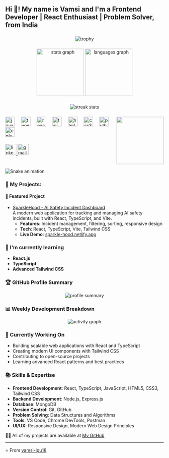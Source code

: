 <h2 align="left">Hi 👋! My name is Vamsi and I'm a Frontend Developer | React Enthusiast | Problem Solver, from India</h2>

###

<div align="center">
  <img src="https://github-profile-trophy.vercel.app/?username=vamsi-lpu18&theme=onedark&no-frame=true&no-bg=true&margin-w=4&margin-h=4&column=7" alt="trophy" />
</div>

###

<div align="center">
  <img src="https://github-readme-stats.vercel.app/api?username=vamsi-lpu18&hide_title=false&hide_rank=false&show_icons=true&include_all_commits=true&count_private=true&disable_animations=false&theme=dracula&locale=en&hide_border=false" height="150" alt="stats graph" />
  <img src="https://github-readme-stats.vercel.app/api/top-langs?username=vamsi-lpu18&locale=en&hide_title=false&layout=compact&card_width=320&langs_count=5&theme=dracula&hide_border=false" height="150" alt="languages graph" />
</div>

###

<div align="center">
  <img src="https://github-readme-streak-stats.herokuapp.com/?user=vamsi-lpu18&theme=dark&hide_border=false" alt="streak stats" />
</div>

###

<img align="right" height="150" src="https://i.imgflip.com/65efzo.gif" />

###

<div align="left">
  <img src="https://cdn.jsdelivr.net/gh/devicons/devicon/icons/javascript/javascript-original.svg" height="30" alt="javascript logo" />
  <img width="12" />
  <img src="https://cdn.jsdelivr.net/gh/devicons/devicon/icons/typescript/typescript-original.svg" height="30" alt="typescript logo" />
  <img width="12" />
  <img src="https://cdn.jsdelivr.net/gh/devicons/devicon/icons/react/react-original.svg" height="30" alt="react logo" />
  <img width="12" />
  <img src="https://cdn.jsdelivr.net/gh/devicons/devicon/icons/tailwindcss/tailwindcss-plain.svg" height="30" alt="tailwindcss logo" />
  <img width="12" />
  <img src="https://cdn.jsdelivr.net/gh/devicons/devicon/icons/html5/html5-original.svg" height="30" alt="html5 logo" />
  <img width="12" />
  <img src="https://cdn.jsdelivr.net/gh/devicons/devicon/icons/css3/css3-original.svg" height="30" alt="css3 logo" />
  <img width="12" />
  <img src="https://cdn.jsdelivr.net/gh/devicons/devicon/icons/python/python-original.svg" height="30" alt="python logo" />
  <img width="12" />
  <img src="https://cdn.jsdelivr.net/gh/devicons/devicon/icons/cplusplus/cplusplus-original.svg" height="30" alt="cplusplus logo" />
</div>

###

<div align="left">
  <a href="https://www.linkedin.com/in/vamsi-kotamsetti-47b302260/" target="_blank">
    <img src="https://img.shields.io/static/v1?message=LinkedIn&logo=linkedin&label=&color=0077B5&logoColor=white&labelColor=&style=for-the-badge" height="35" alt="linkedin logo" />
  </a>
  <a href="mailto:vamsi@example.com">
    <img src="https://img.shields.io/static/v1?message=Gmail&logo=gmail&label=&color=D14836&logoColor=white&labelColor=&style=for-the-badge" height="35" alt="gmail logo" />
  </a>
</div>

###

<br clear="both">

<img src="https://raw.githubusercontent.com/maurodesouza/maurodesouza/output/snake.svg" alt="Snake animation" />

###

<h3 align="left">🌟 My Projects:</h3>

#### 🚀 Featured Project
- [SparkleHood - AI Safety Incident Dashboard](https://sparkle-hood.netlify.app/)  
  A modern web application for tracking and managing AI safety incidents, built with React, TypeScript, and Vite.
  - **Features**: Incident management, filtering, sorting, responsive design
  - **Tech**: React, TypeScript, Vite, Tailwind CSS
  - **Live Demo**: [sparkle-hood.netlify.app](https://sparkle-hood.netlify.app/)

### 🌱 I'm currently learning
- **React.js**
- **TypeScript**
- **Advanced Tailwind CSS**

### 🏆 GitHub Profile Summary
<div align="center">
  <img src="https://github-profile-summary-cards.vercel.app/api/cards/profile-details?username=vamsi-lpu18&theme=github_dark" alt="profile summary" />
</div>

### 📊 Weekly Development Breakdown
<div align="center">
  <img src="https://github-readme-activity-graph.vercel.app/graph?username=vamsi-lpu18&theme=github-compact" alt="activity graph" />
</div>

### 🎯 Currently Working On
- Building scalable web applications with React and TypeScript
- Creating modern UI components with Tailwind CSS
- Contributing to open-source projects
- Learning advanced React patterns and best practices

### 📚 Skills & Expertise
- **Frontend Development**: React, TypeScript, JavaScript, HTML5, CSS3, Tailwind CSS
- **Backend Development**: Node.js, Express.js
- **Database**: MongoDB
- **Version Control**: Git, GitHub
- **Problem Solving**: Data Structures and Algorithms
- **Tools**: VS Code, Chrome DevTools, Postman
- **UI/UX**: Responsive Design, Modern Web Design Principles

👨‍💻 All of my projects are available at [My GitHub](https://github.com/vamsi-lpu18)

---

⭐️ From [vamsi-lpu18](https://github.com/vamsi-lpu18)
